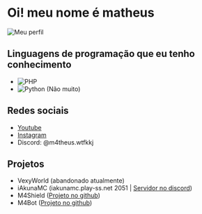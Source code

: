 # Oi! meu nome é matheus
![Meu perfil](https://github-stats-alpha.vercel.app/api/?username=m4theuswtfkkj&cc=000000&tc=7759b5&ic=9c6bff&bc=402773)
## Linguagens de programação que eu tenho conhecimento
- ![PHP](https://img.shields.io/badge/PHP-1a1a1a?style=for-the-badge&logo=php&logoColor=a436ff)
- ![Python](https://img.shields.io/badge/PYTHON-1a1a1a?style=for-the-badge&logo=python&logoColor=a436ff) (Não muito)
## Redes sociais
- [Youtube](https://youtube.com/@m4theus.wtfkkj)
- [Instagram](https://instagram.com/m4theus.wtfkkj)
- Discord: @m4theus.wtfkkj
## Projetos
- VexyWorld (abandonado atualmente)
- iAkunaMC (iakunamc.play-ss.net 2051 | [Servidor no discord](https://dsc.gg/iakunamc))
- M4Shield ([Projeto no github](https://github.com/m4theuswtfkkj/m4shield))
- M4Bot ([Projeto no github](https://github.com/m4theuswtfkkj/m4bot))
